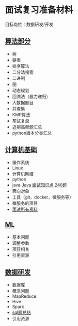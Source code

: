 # 面试复习准备材料

目标岗位：数据研发/开发

## [算法部分](https://github.com/lionel-sun/Interview_Resources/blob/master/algorithm/README.md)

- 树
- 链表
- 排序算法
- 二分法搜索
- 二进制
- 图
- 动态规划
- 回溯法（暴力递归）
- 大数据题目
- 并查集
- KMP算法
- 笔试复盘
- 近期高频题汇总
- python版本分类汇总

## [计算机基础](https://github.com/lionel-sun/Interview_Resources/blob/master/computer_basics/README.md)

- 操作系统
- Linux
- 计算机网络
- python
- java [Java 面试知识点 240题](https://www.yuque.com/docs/share/d2fb45c9-a6ef-42d4-a88d-26ecf755495e?#YBqXY)
- 面向对象
- 工具（git，docker，微服务等）
- 微服务的项目
- [面试所有资料](https://github.com/CyC2018/CS-Notes)

## [ML](https://github.com/lionel-sun/Interview_Resources/tree/master/machine_learning/README.md)

- 基本问题
- 调整参数
- 项目相关
- 引用资源

## [数据研发](https://github.com/lionel-sun/Interview_Resources/tree/master/big_data/README.md)

- 数据库
- 概念问题
- MapReduce
- Hive
- Spark
- [sql题总结](https://github.com/lionel-sun/Interview_Resources/tree/master/big_data/sql.md)
- 引用资源
